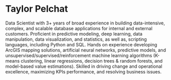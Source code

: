 # Taylor Pelchat
Data Scientist with 3+ years of broad experience in building data-intensive, complex, and scalable database applications for internal and external customers. Proficient in predictive modeling, deep learning, data manipulation, data visualization, and statistics, as well as, scripting languages, including Python and SQL. Hands on experience developing ArcGIS mapping solutions, artificial neural networks, predictive models, and unsupervised/supervised/reinforcement machine learning algorithms (K-means clustering, linear regressions, decision trees & random forests, and model-based value estimations). Skilled in driving change and operational excellence, maximizing KPIs performance, and resolving business issues.
